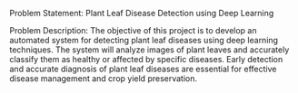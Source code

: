 Problem Statement: Plant Leaf Disease Detection using Deep Learning

Problem Description:
The objective of this project is to develop an automated system for detecting plant leaf diseases using deep learning techniques. The system will analyze images of plant leaves and accurately classify them as healthy or affected by specific diseases. Early detection and accurate diagnosis of plant leaf diseases are essential for effective disease management and crop yield preservation.
